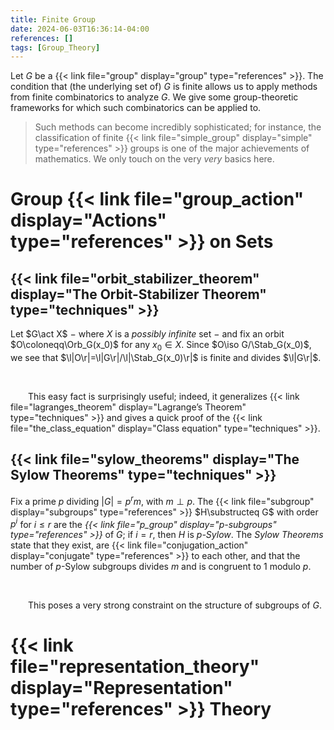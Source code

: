 ```yaml
---
title: Finite Group
date: 2024-06-03T16:36:14-04:00
references: []
tags: [Group_Theory]
---
```


Let $G$ be a {{< link file="group" display="group" type="references" >}}. The condition that (the underlying set of) $G$ is finite allows us to apply methods from finite combinatorics to analyze $G$. We give some group-theoretic frameworks for which such combinatorics can be applied to.

>Such methods can become incredibly sophisticated; for instance, the classification of finite {{< link file="simple_group" display="simple" type="references" >}} groups is one of the major achievements of mathematics. We only touch on the very *very* basics here.

# Group {{< link file="group_action" display="Actions" type="references" >}} on Sets

## {{< link file="orbit_stabilizer_theorem" display="The Orbit-Stabilizer Theorem" type="techniques" >}}

Let $G\act X$ $-$ where $X$ is a *possibly infinite* set $-$ and fix an orbit $O\coloneqq\Orb_G(x_0)$ for any $x_0\in X$. Since $O\iso G/\Stab_G(x_0)$, we see that $\l|O\r|=\l|G\r|/\l|\Stab_G(x_0)\r|$ is finite and divides $\l|G\r|$.

<br>

&emsp;&emsp;This easy fact is surprisingly useful; indeed, it generalizes {{< link file="lagranges_theorem" display="Lagrange’s Theorem" type="techniques" >}} and gives a quick proof of the {{< link file="the_class_equation" display="Class equation" type="techniques" >}}.

<div class="space"></div>

## {{< link file="sylow_theorems" display="The Sylow Theorems" type="techniques" >}}

Fix a prime $p$ dividing $|G|=p^rm$, with $m\perp p$. The {{< link file="subgroup" display="subgroups" type="references" >}} $H\substructeq G$ with order $p^i$ for $i\leq r$ are the *{{< link file="p_group" display="$p$-subgroups" type="references" >}}* of $G$; if $i=r$, then $H$ is *$p$-Sylow*. The *Sylow Theorems* state that they exist, are {{< link file="conjugation_action" display="conjugate" type="references" >}} to each other, and that the number of $p$-Sylow subgroups divides $m$ and is congruent to $1$ modulo $p$.

<br>

&emsp;&emsp;This poses a very strong constraint on the structure of subgroups of $G$.

# {{< link file="representation_theory" display="Representation" type="references" >}} Theory
